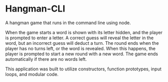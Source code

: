 # Hangman-CLI
A hangman game that runs in the command line using node.

When the game starts a word is shown with its letter hidden, and the player is prompted to enter a letter. A correct guess will reveal the letter in the word, but an incorrect guess will deduct a turn. The round ends when the player has no turns left, or the word is revealed. When this happens, the player is prompted to start a new round with a new word. The game ends automatically if there are no words left.

This application was built to utilize constructors, function prototypes, input loops, and modular code.